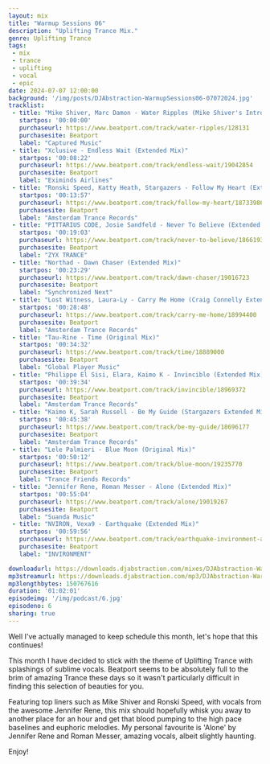 ```yaml
---
layout: mix
title: "Warmup Sessions 06"
description: "Uplifting Trance Mix."
genre: Uplifting Trance
tags:
 - mix
 - trance
 - uplifting
 - vocal
 - epic
date: 2024-07-07 12:00:00
background: '/img/posts/DJAbstraction-WarmupSessions06-07072024.jpg'
tracklist:
 - title: "Mike Shiver, Marc Damon - Water Ripples (Mike Shiver's Introduction Mix)"
   startpos: '00:00:00'
   purchaseurl: https://www.beatport.com/track/water-ripples/128131
   purchasesite: Beatport
   label: "Captured Music"
 - title: "Xclusive - Endless Wait (Extended Mix)"
   startpos: '00:08:22'
   purchaseurl: https://www.beatport.com/track/endless-wait/19042854
   purchasesite: Beatport
   label: "Eximinds Airlines"
 - title: "Ronski Speed, Katty Heath, Stargazers - Follow My Heart (Extended Mix)"
   startpos: '00:13:57'
   purchaseurl: https://www.beatport.com/track/follow-my-heart/18733986
   purchasesite: Beatport
   label: "Amsterdam Trance Records"
 - title: "PITTARIUS CODE, Josie Sandfeld - Never To Believe (Extended Mix)"
   startpos: '00:19:03'
   purchaseurl: https://www.beatport.com/track/never-to-believe/18661930
   purchasesite: Beatport
   label: "ZYX TRANCE"
 - title: "Northad - Dawn Chaser (Extended Mix)"
   startpos: '00:23:29'
   purchaseurl: https://www.beatport.com/track/dawn-chaser/19016723
   purchasesite: Beatport
   label: "Synchronized Next"
 - title: "Lost Witness, Laura-Ly - Carry Me Home (Craig Connelly Extended Mix)"
   startpos: '00:28:48'
   purchaseurl: https://www.beatport.com/track/carry-me-home/18994400
   purchasesite: Beatport
   label: "Amsterdam Trance Records"
 - title: "Tau-Rine - Time (Original Mix)"
   startpos: '00:34:32'
   purchaseurl: https://www.beatport.com/track/time/18889000
   purchasesite: Beatport
   label: "Global Player Music"
 - title: "Philippe El Sisi, Elara, Kaimo K - Invincible (Extended Mix)"
   startpos: '00:39:34'
   purchaseurl: https://www.beatport.com/track/invincible/18969372
   purchasesite: Beatport
   label: "Amsterdam Trance Records"
 - title: "Kaimo K, Sarah Russell - Be My Guide (Stargazers Extended Mix)"
   startpos: '00:45:38'
   purchaseurl: https://www.beatport.com/track/be-my-guide/18696177
   purchasesite: Beatport
   label: "Amsterdam Trance Records"
 - title: "Lele Palmieri - Blue Moon (Original Mix)"
   startpos: '00:50:12'
   purchaseurl: https://www.beatport.com/track/blue-moon/19235770
   purchasesite: Beatport
   label: "Trance Friends Records"
 - title: "Jennifer Rene, Roman Messer - Alone (Extended Mix)"
   startpos: '00:55:04'
   purchaseurl: https://www.beatport.com/track/alone/19019267
   purchasesite: Beatport
   label: "Suanda Music"
 - title: "NVIRON, Vexa9 - Earthquake (Extended Mix)"
   startpos: '00:59:56'
   purchaseurl: https://www.beatport.com/track/earthquake-invironment-anthem/19038409
   purchasesite: Beatport
   label: "INVIRONMENT"

downloadurl: https://downloads.djabstraction.com/mixes/DJAbstraction-WarmupSessions06-07072024.zip
mp3streamurl: https://downloads.djabstraction.com/mp3/DJAbstraction-WarmupSessions06-07072024.mp3
mp3lengthbytes: 150767616
duration: '01:02:01'
episodeimg: '/img/podcast/6.jpg'
episodeno: 6
sharing: true
---
```

Well I've actually managed to keep schedule this month, let's hope that this continues!

This month I have decided to stick with the theme of Uplifting Trance with splashings of sublime vocals. Beatport seems to be absolutely full to the brim of amazing Trance these days so it wasn't particularly difficult in finding this selection of beauties for you.

Featuring top liners such as Mike Shiver and Ronski Speed, with vocals from the awesome Jennifer Rene, this mix should hopefully whisk you away to another place for an hour and get that blood pumping to the high pace baselines and euphoric melodies. My personal favourite is 'Alone' by Jennifer Rene and Roman Messer, amazing vocals, albeit slightly haunting.

Enjoy!